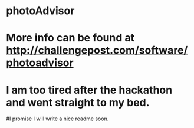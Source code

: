 # photoAdvisor

# More info can be found at http://challengepost.com/software/photoadvisor
# I am too tired after the hackathon and went straight to my bed. 

#I promise I will write a nice readme soon.
